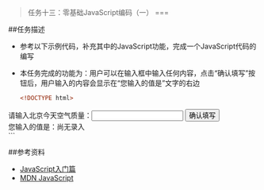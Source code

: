 >任务十三：零基础JavaScript编码（一）
===

##任务描述

* 参考以下示例代码，补充其中的JavaScript功能，完成一个JavaScript代码的编写
* 本任务完成的功能为：用户可以在输入框中输入任何内容，点击“确认填写”按钮后，用户输入的内容会显示在“您输入的值是”文字的右边

	```html
	<!DOCTYPE html>
<html>
	  <head>
	    <meta charset="utf-8">
	    <title>IFE JavaScript Task 01</title>
	  </head>
<body>
	  <label>请输入北京今天空气质量：<input id="aqi-input" type="text"></label>
	  <button id="button">确认填写</button>
	  <div>您输入的值是：<span id="aqi-display">尚无录入</span></div>
<script type="text/javascript">
(function() {
	  /*	
	  在注释下方写下代码
	  给按钮button绑定一个点击事件
	  在事件处理函数中
	  获取aqi-input输入的值，并显示在aqi-display中
	  */
})();
</script>
</body>
</html>		
	```
	
##参考资料

* [JavaScript入门篇](http://www.imooc.com/view/36)
* [MDN JavaScript](https://developer.mozilla.org/zh-CN/docs/Web/JavaScript)